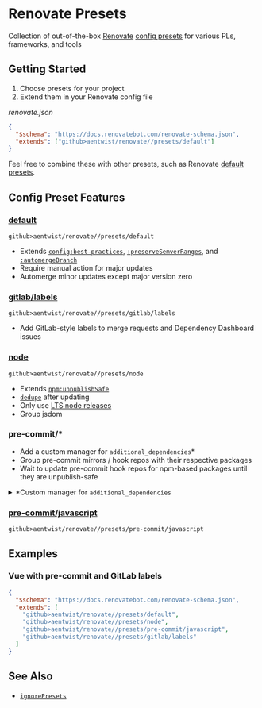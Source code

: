 # Renovate Presets

Collection of out-of-the-box [Renovate](https://github.com/renovatebot/renovate) [config presets](https://docs.renovatebot.com/config-presets/) for various PLs, frameworks, and tools

## Getting Started

1. Choose presets for your project
1. Extend them in your Renovate config file

_renovate.json_

```json
{
  "$schema": "https://docs.renovatebot.com/renovate-schema.json",
  "extends": ["github>aentwist/renovate//presets/default"]
}
```

Feel free to combine these with other presets, such as Renovate [default presets](https://docs.renovatebot.com/presets-default/).

## Config Preset Features

### [default](presets/default.json)

`github>aentwist/renovate//presets/default`

- Extends [`config:best-practices`](https://docs.renovatebot.com/presets-config/#configbest-practices), [`:preserveSemverRanges`](https://docs.renovatebot.com/presets-default/#preservesemverranges), and [`:automergeBranch`](https://docs.renovatebot.com/presets-default/#automergebranch)
- Require manual action for major updates
- Automerge minor updates except major version zero

### [gitlab/labels](presets/gitlab/labels.json)

`github>aentwist/renovate//presets/gitlab/labels`

- Add GitLab-style labels to merge requests and Dependency Dashboard issues

### [node](presets/node.json)

`github>aentwist/renovate//presets/node`

- Extends [`npm:unpublishSafe`](https://docs.renovatebot.com/presets-npm/#npmunpublishsafe)
- [`dedupe`](https://docs.npmjs.com/cli/v8/commands/npm-dedupe) after updating
- Only use [LTS node releases](https://github.com/nodejs/Release#release-phases)
- Group jsdom

### pre-commit/\*

- Add a custom manager for `additional_dependencies`\*
- Group pre-commit mirrors / hook repos with their respective packages
- Wait to update pre-commit hook repos for npm-based packages until they are unpublish-safe

<details>
  <summary>*Custom manager for <code>additional_dependencies</code></summary>

Adding handling for `additional_dependencies` to Renovate [is not trivial](https://github.com/renovatebot/renovate/issues/20780#issuecomment-1984977877). Ideally this will be implemented someday. Until then, a custom manager with a regular expression has been implemented to accomplish the same task. For it to match your `additional_dependencies` you must include a special comment above each one.

`# renovate: KEY=VALUE...`

It **MUST** specify the datasource. For example, `datasource=npm`.
<br>
It **MAY** specify the versioning (default: semver). Add a versioning token after the datasource token, delimited by a space. For example, `versioning=pep440`.

Here is a config example,

_.pre-commit-config.yaml_

```yaml
repos:
  - repo: https://github.com/aentwist/pre-commit-mirrors-commitlint
    rev: v19.0.3
    hooks:
      - id: commitlint
        stages: [commit-msg]
        additional_dependencies:
          # renovate: datasource=npm
          - commitlint@19.0.3
          # renovate: datasource=npm
          - "@commitlint/config-conventional@19.0.3"
```

For more information, see [Custom Manager Support using Regex](https://docs.renovatebot.com/modules/manager/regex/#required-fields).

</details>

### [pre-commit/javascript](presets/pre-commit/javascript.json)

`github>aentwist/renovate//presets/pre-commit/javascript`

## Examples

### Vue with pre-commit and GitLab labels

```json
{
  "$schema": "https://docs.renovatebot.com/renovate-schema.json",
  "extends": [
    "github>aentwist/renovate//presets/default",
    "github>aentwist/renovate//presets/node",
    "github>aentwist/renovate//presets/pre-commit/javascript",
    "github>aentwist/renovate//presets/gitlab/labels"
  ]
}
```

## See Also

- [`ignorePresets`](https://docs.renovatebot.com/configuration-options/#ignorepresets)
